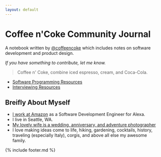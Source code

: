 ```yaml
---
layout: default
---
```


# Coffee n'Coke Community Journal

A notebook written by [@coffeencoke](https://github.com/coffeencoke) which includes notes on software development and product design.

*If you have something to contribute, let me know.*

> Coffee n' Coke, combine iced espresso, cream, and Coca-Cola.

- [Software Programming Resources](software-programming-resources)
- [Interviewing Resources](interviewing-resources)

## Breifly About Myself

- [I work at Amazon](https://www.linkedin.com/in/coffeencoke/) as a Software Development Engineer for Alexa.
- I live in Seattle, WA.
- [My lovely wife is a wedding, anniversary, and adventure photographer](https://bettyelainephotography.com/)
- I love making ideas come to life, hiking, gardening, cocktails, history, traveling
(especially Italy), corgis, and above all else my awesome family.

{% include footer.md %}
